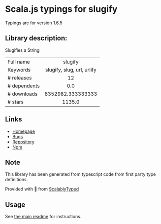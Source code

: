 
# Scala.js typings for slugify

Typings are for version 1.6.5

## Library description:
Slugifies a String

|                    |                 |
| ------------------ | :-------------: |
| Full name          | slugify |
| Keywords           | slugify, slug, url, urlify |
| # releases         | 12 |
| # dependents       | 0.0 |
| # downloads        | 8352982.333333333 |
| # stars            | 1135.0 |

## Links
- [Homepage](https://github.com/simov/slugify)
- [Bugs](https://github.com/simov/slugify/issues)
- [Repository](https://github.com/simov/slugify)
- [Npm](https://www.npmjs.com/package/slugify)
    


## Note
This library has been generated from typescript code from first party type definitions.

Provided with :purple_heart: from [ScalablyTyped](https://github.com/oyvindberg/ScalablyTyped)

## Usage
See [the main readme](../../readme.md) for instructions.


